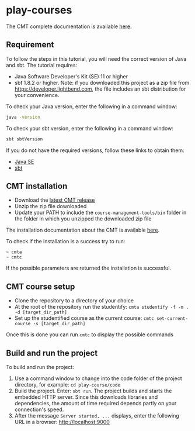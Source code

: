 # play-courses

The CMT complete documentation is available [here](http://cmt.lunatech.com/docs/getting_started).

## Requirement

To follow the steps in this tutorial, you will need the correct version of Java and sbt. The tutorial requires:

* Java Software Developer's Kit (SE) 11 or higher
* sbt 1.8.2 or higher. Note: if you downloaded this project as a zip file from https://developer.lightbend.com, the file includes an sbt distribution for your convenience.

To check your Java version, enter the following in a command window:

```bash
java -version
```

To check your sbt version, enter the following in a command window:

```bash
sbt sbtVersion
```

If you do not have the required versions, follow these links to obtain them:

* [Java SE](http://www.oracle.com/technetwork/java/javase/downloads/index.html)
* [sbt](http://www.scala-sbt.org/download.html)

## CMT installation

- Download the [latest CMT release](https://github.com/lunatech-labs/course-management-tools/releases)
- Unzip the zip file downloaded
- Update your PATH to include the `course-management-tools/bin` folder in
  the folder in which you unzipped the downloaded zip file

The installation documentation about the CMT is available [here](http://cmt.lunatech.com/docs/install).

To check if the installation is a success try to run:

```
~ cmta
~ cmtc
```

If the possible parameters are returned the installation is successful.

## CMT course setup

- Clone the repository to a directory of your choice
- At the root of the repository run the studentify: `cmta studentify -f -m . -d [target_dir_path]`
- Set up the studentified course as the current course: `cmtc set-current-course -s [target_dir_path]`

Once this is done you can run `cmtc` to display the possible commands

## Build and run the project

To build and run the project:

1. Use a command window to change into the code folder of the project directory, for example: `cd play-course/code`
2. Build the project. Enter: `sbt run`. The project builds and starts the embedded HTTP server. Since this downloads libraries and dependencies, the amount of time required depends partly on your connection's speed.
3. After the message `Server started, ...` displays, enter the following URL in a browser: [http://localhost:9000](http://localhost:9000)
